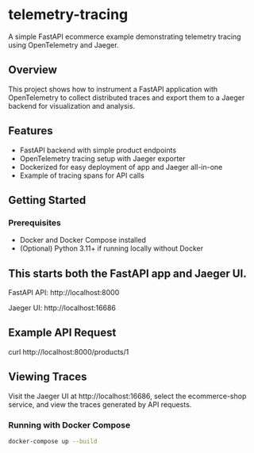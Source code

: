 # telemetry-tracing

A simple FastAPI ecommerce example demonstrating telemetry tracing using OpenTelemetry and Jaeger.

## Overview

This project shows how to instrument a FastAPI application with OpenTelemetry to collect distributed traces and export them to a Jaeger backend for visualization and analysis.

## Features

- FastAPI backend with simple product endpoints
- OpenTelemetry tracing setup with Jaeger exporter
- Dockerized for easy deployment of app and Jaeger all-in-one
- Example of tracing spans for API calls

## Getting Started

### Prerequisites

- Docker and Docker Compose installed
- (Optional) Python 3.11+ if running locally without Docker

## This starts both the FastAPI app and Jaeger UI.

FastAPI API: http://localhost:8000

Jaeger UI: http://localhost:16686

## Example API Request

curl http://localhost:8000/products/1

## Viewing Traces
Visit the Jaeger UI at http://localhost:16686, select the ecommerce-shop service, and view the traces generated by API requests.

### Running with Docker Compose

```bash
docker-compose up --build
